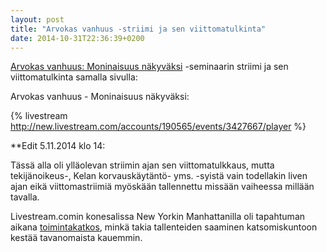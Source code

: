 ```yaml
---
layout: post
title: "Arvokas vanhuus -striimi ja sen viittomatulkinta"
date: 2014-10-31T22:36:39+0200
---
```


[Arvokas vanhuus: Moninaisuus näkyväksi](http://www.seminaari.jadeprojekti.fi/) -seminaarin striimi ja sen viittomatulkinta samalla sivulla:<!--more-->

Arvokas vanhuus - Moninaisuus näkyväksi:

{% livestream http://new.livestream.com/accounts/190565/events/3427667/player %}

**Edit 5.11.2014 klo 14: 

Tässä alla oli ylläolevan striimin ajan sen viittomatulkkaus, mutta tekijänoikeus-, Kelan korvauskäytäntö- yms. -syistä vain todellakin liven ajan eikä viittomastriimiä myöskään tallennettu missään vaiheessa millään tavalla.

Livestream.comin konesalissa New Yorkin Manhattanilla oli tapahtuman aikana [toimintakatkos](http://status.livestream.com/incidents/xcyqcy37cysj), minkä takia tallenteiden saaminen katsomiskuntoon kestää tavanomaista kauemmin. 